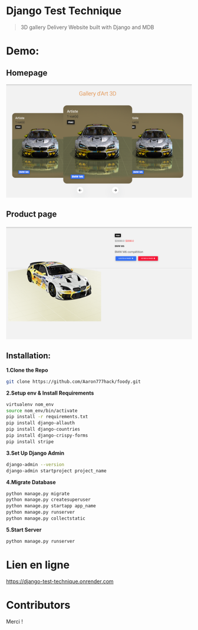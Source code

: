 # Django Test Technique
> 3D gallery Delivery Website built with Django and MDB
# Demo: 
## Homepage
![](demo/demo1.png)
## Product page
![](demo/demo2.png)
## Installation:
**1.Clone the Repo**
```sh
git clone https://github.com/Aaron777hack/foody.git
```
**2.Setup env & Install Requirements**
```sh
virtualenv nom_env
source nom_env/bin/activate
pip install -r requirements.txt
pip install django-allauth
pip install django-countries
pip install django-crispy-forms
pip install stripe
```
**3.Set Up Django Admin**
```sh
django-admin --version
django-admin startproject project_name
```
**4.Migrate Database**
```sh
python manage.py migrate
python manage.py createsuperuser
python manage.py startapp app_name
python manage.py runserver
python manage.py collectstatic
```
**5.Start Server**
```sh
python manage.py runserver
```

# Lien en ligne
https://django-test-technique.onrender.com

# Contributors
Merci !